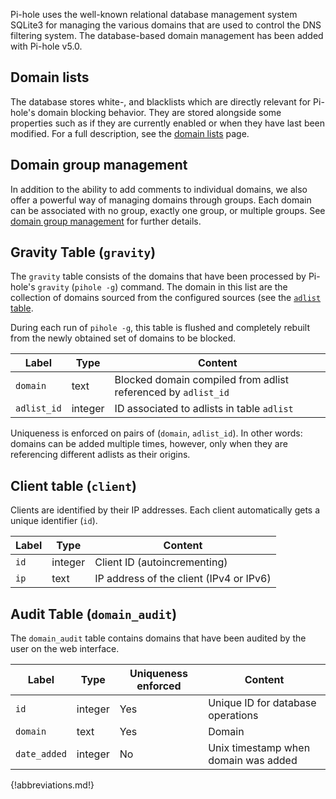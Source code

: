 Pi-hole uses the well-known relational database management system SQLite3 for managing the various domains that are used to control the DNS filtering system. The database-based domain management has been added with Pi-hole v5.0.

## Domain lists
The database stores white-, and blacklists which are directly relevant for Pi-hole's domain blocking behavior. They are stored alongside some properties such as if they are currently enabled or when they have last been modified. For a full description, see the [domain lists](lists.md) page.

## Domain group management
In addition to the ability to add comments to individual domains, we also offer a powerful way of managing domains through groups. Each domain can be associated with no group, exactly one group, or multiple groups. See [domain group management](groups.md) for further details.

## Gravity Table (`gravity`)
The `gravity` table consists of the domains that have been processed by Pi-hole's `gravity` (`pihole -g`) command. The domain in this list are the collection of domains sourced from the configured sources (see the [`adlist` table](lists.md#adlist-table-adlist).

During each run of `pihole -g`, this table is flushed and completely rebuilt from the newly obtained set of domains to be blocked.

Label | Type | Content
----- | ---- | -------
`domain` | text | Blocked domain compiled from adlist referenced by `adlist_id`
`adlist_id` | integer | ID associated to adlists in table `adlist`

Uniqueness is enforced on pairs of (`domain`, `adlist_id`). In other words: domains can be added multiple times, however, only when they are referencing different adlists as their origins.

## Client table (`client`)

Clients are identified by their IP addresses. Each client automatically gets a unique identifier (`id`).

Label | Type | Content
----- | ---- | -------
`id` | integer | Client ID (autoincrementing)
`ip` | text | IP address of the client (IPv4 or IPv6)

## Audit Table (`domain_audit`)
The `domain_audit` table contains domains that have been audited by the user on the web interface.

Label | Type | Uniqueness enforced | Content
----- | ---- | ------------------- | --------
`id` | integer | Yes | Unique ID for database operations
`domain` | text | Yes | Domain
`date_added` | integer | No | Unix timestamp when domain was added

{!abbreviations.md!}
